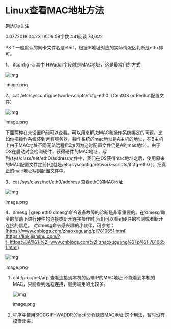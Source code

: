 # Linux查看MAC地址方法

[狗达Da](https://www.jianshu.com/u/89fa0e5fcff0)关注

0.0772018.04.23 18:09:09字数 441阅读 73,622

PS：一般默认的网卡文件名是eth0，根据IP地址对应的实际情况区判断是ethx即可。

1、 ifconfig -a 其中 HWaddr字段就是MAC地址，这是最常用的方式



![img](https://upload-images.jianshu.io/upload_images/2787869-ebcfe23c06a0c3e9.png?imageMogr2/auto-orient/strip|imageView2/2/w/880/format/webp)

image.png

2、cat /etc/sysconfig/network-scripts/ifcfg-eth0（CentOS or Redhat配置文件）



![img](https://upload-images.jianshu.io/upload_images/2787869-aade7bfdc6ddbecb.png?imageMogr2/auto-orient/strip|imageView2/2/w/870/format/webp)

image.png

下面两种在未设置IP前可以查看。可以用来解决MAC和操作系统绑定的问题。比如你把操作系统装到远程服务器，操作系统的mac地址是A主机的地址，在B主机上由于MAC地址不同无法远程启动(因为这时配置文件仍是A的mac地址)。由于OS在启动时会检测硬件，获得硬件的MAC地址，写到/sys/class/net/eth0/address文件中，我们在OS获得mac地址之后，使用原来的MAC配置文件之前(也就是/etc/sysconfig/network-scripts/ifcfg-eth0 )，把真正的mac地址写到配置文件中。

3、cat /sys/class/net/eth0/address 查看eth0的MAC地址



![img](https://upload-images.jianshu.io/upload_images/2787869-c8d7875643f018fa.png?imageMogr2/auto-orient/strip|imageView2/2/w/667/format/webp)

image.png

4、dmesg | grep eth0
dmesg’命令设备故障的诊断是非常重要的。在‘dmesg’命令的帮助下进行硬件的连接或断开连接操作时,我们可以看到硬件的检测或者断开连接的信息。
对dmesg命令感兴趣的小伙伴，可参考：[https://www.cnblogs.com/zhaoxuguang/p/7810651.html](https://link.jianshu.com/?t=https%3A%2F%2Fwww.cnblogs.com%2Fzhaoxuguang%2Fp%2F7810651.html)

![img](https://upload-images.jianshu.io/upload_images/2787869-6f96e026403a0f7c.png?imageMogr2/auto-orient/strip|imageView2/2/w/1077/format/webp)

image.png



1. cat /proc/net/arp 查看连接到本机的远端IP的MAC地址
   不能看到本机的MAC，只能看到远程连接，服务端用的比较多。

   ![img](https://upload-images.jianshu.io/upload_images/2787869-98bea94d1545b11f.png?imageMogr2/auto-orient/strip|imageView2/2/w/1004/format/webp)

   image.png

2. 程序中使用SIOCGIFHWADDR的ioctl命令获取MAC地址
   这个用法，暂时没有摸索出来。